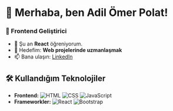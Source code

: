 # 👋 Merhaba, ben Adil Ömer Polat!  
### 🚀 Frontend Geliştirici 
- 🌱 Şu an **React** öğreniyorum.  
- 🎯 Hedefim: **Web projelerinde uzmanlaşmak**  
- 📫 Bana ulaşın: [LinkedIn](https://linkedin.com/in/kullanici-adin)  

## 🛠️ Kullandığım Teknolojiler  
- **Frontend:** ![HTML](https://img.shields.io/badge/HTML-orange?style=flat&logo=html5) ![CSS](https://img.shields.io/badge/CSS-blue?style=flat&logo=css3) ![JavaScript](https://img.shields.io/badge/JavaScript-yellow?style=flat&logo=javascript)  
- **Frameworkler:** ![React](https://img.shields.io/badge/React-blue?style=flat&logo=react) ![Bootstrap](https://img.shields.io/badge/Bootstrap-purple?style=flat&logo=bootstrap)  
 
